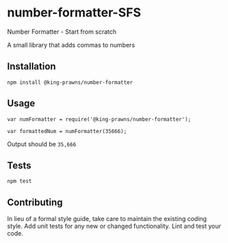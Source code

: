 number-formatter-SFS
=========
Number Formatter - Start from scratch

A small library that adds commas to numbers

## Installation

  `npm install @king-prawns/number-formatter`

## Usage

    var numFormatter = require('@king-prawns/number-formatter');

    var formattedNum = numFormatter(35666);
  
  
  Output should be `35,666`


## Tests

  `npm test`

## Contributing

In lieu of a formal style guide, take care to maintain the existing coding style. Add unit tests for any new or changed functionality. Lint and test your code.